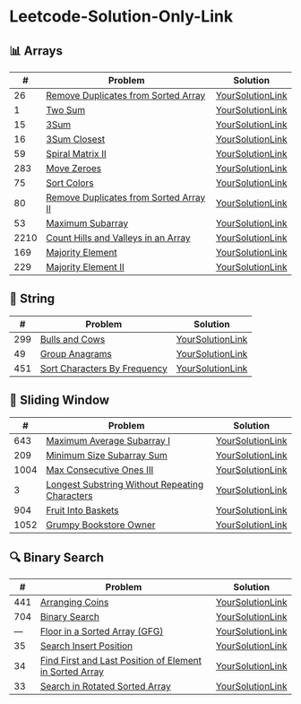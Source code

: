 # Leetcode-Solution-Only-Link

## 📊 Arrays
| #   | Problem | Solution |
|-----|--------|---------|
| 26  | [Remove Duplicates from Sorted Array](https://leetcode.com/problems/remove-duplicates-from-sorted-array/) | [YourSolutionLink](https://leetcode.com/problems/remove-duplicates-from-sorted-array/submissions/1747347389) |
| 1   | [Two Sum](https://leetcode.com/problems/two-sum/) | [YourSolutionLink](https://leetcode.com/problems/two-sum/submissions/1747360956) |
| 15  | [3Sum](https://leetcode.com/problems/3sum/) | [YourSolutionLink](#) |
| 16  | [3Sum Closest](https://leetcode.com/problems/3sum-closest/) | [YourSolutionLink](#) |
| 59  | [Spiral Matrix II](https://leetcode.com/problems/spiral-matrix-ii/) | [YourSolutionLink](#) |
| 283 | [Move Zeroes](https://leetcode.com/problems/move-zeroes/) | [YourSolutionLink](#) |
| 75  | [Sort Colors](https://leetcode.com/problems/sort-colors/) | [YourSolutionLink](#) |
| 80  | [Remove Duplicates from Sorted Array II](https://leetcode.com/problems/remove-duplicates-from-sorted-array-ii/) | [YourSolutionLink](https://leetcode.com/problems/remove-duplicates-from-sorted-array-ii/submissions/1749976825) |
| 53  | [Maximum Subarray](https://leetcode.com/problems/maximum-subarray/) | [YourSolutionLink](https://leetcode.com/problems/maximum-subarray/submissions/1754198928) |
| 2210| [Count Hills and Valleys in an Array](https://leetcode.com/problems/count-hills-and-valleys-in-an-array/) | [YourSolutionLink](https://leetcode.com/problems/count-hills-and-valleys-in-an-array/submissions/1754286557) |
| 169 | [Majority Element](https://leetcode.com/problems/majority-element/) | [YourSolutionLink](https://leetcode.com/problems/majority-element/submissions/1754321826) |
| 229 | [Majority Element II](https://leetcode.com/problems/majority-element-ii/) | [YourSolutionLink](https://leetcode.com/problems/majority-element-ii/submissions/1754340929) |


## 🧵 String
| #   | Problem | Solution |
|-----|--------|---------|
| 299 | [Bulls and Cows](https://leetcode.com/problems/bulls-and-cows/) | [YourSolutionLink](https://leetcode.com/problems/bulls-and-cows/submissions/1750011055) |
| 49  | [Group Anagrams](https://leetcode.com/problems/group-anagrams/) | [YourSolutionLink](#) |
| 451 | [Sort Characters By Frequency](https://leetcode.com/problems/sort-characters-by-frequency/) | [YourSolutionLink](#) |


## 🔄 Sliding Window
| #   | Problem | Solution |
|-----|--------|---------|
| 643 | [Maximum Average Subarray I](https://leetcode.com/problems/maximum-average-subarray-i/) | [YourSolutionLink](#) |
| 209 | [Minimum Size Subarray Sum](https://leetcode.com/problems/minimum-size-subarray-sum/) | [YourSolutionLink](https://leetcode.com/problems/minimum-size-subarray-sum/submissions/1770028780) |
| 1004| [Max Consecutive Ones III](https://leetcode.com/problems/max-consecutive-ones-iii/) | [YourSolutionLink](https://leetcode.com/problems/max-consecutive-ones-iii/submissions/1770067529) |
| 3   | [Longest Substring Without Repeating Characters](https://leetcode.com/problems/longest-substring-without-repeating-characters/) | [YourSolutionLink](https://leetcode.com/problems/longest-substring-without-repeating-characters/submissions/1770100420) |
| 904 | [Fruit Into Baskets](https://leetcode.com/problems/fruit-into-baskets/) | [YourSolutionLink](https://leetcode.com/problems/fruit-into-baskets/submissions/1770121313) |
| 1052| [Grumpy Bookstore Owner](https://leetcode.com/problems/grumpy-bookstore-owner/) | [YourSolutionLink](#) |


## 🔍 Binary Search
| #   | Problem | Solution |
|-----|--------|---------|
| 441 | [Arranging Coins](https://leetcode.com/problems/arranging-coins/) | [YourSolutionLink](https://leetcode.com/problems/arranging-coins/submissions/1754259821) |
| 704 | [Binary Search](https://leetcode.com/problems/binary-search/) | [YourSolutionLink](https://leetcode.com/problems/binary-search/submissions/1774883517) |
| —   | [Floor in a Sorted Array (GFG)](https://www.geeksforgeeks.org/problems/floor-in-a-sorted-array-1587115620/1) | [YourSolutionLink](#) |
| 35  | [Search Insert Position](https://leetcode.com/problems/search-insert-position/) | [YourSolutionLink](https://leetcode.com/problems/search-insert-position/submissions/1774896203) |
| 34  | [Find First and Last Position of Element in Sorted Array](https://leetcode.com/problems/find-first-and-last-position-of-element-in-sorted-array/) | [YourSolutionLink](#) |
| 33  | [Search in Rotated Sorted Array](https://leetcode.com/problems/search-in-rotated-sorted-array/) | [YourSolutionLink](https://leetcode.com/problems/search-in-rotated-sorted-array/submissions/1777576313) |

